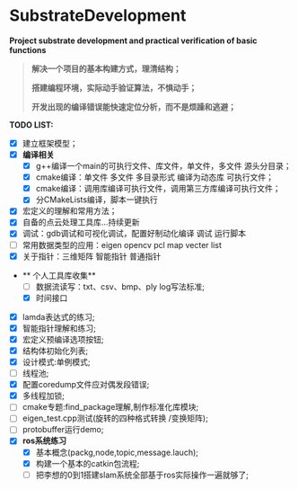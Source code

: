 # SubstrateDevelopment

**Project substrate development and practical verification of basic functions**

> **解决一个项目的基本构建方式，理清结构；**
>
> **搭建编程环境，实际动手验证算法，不惧动手；**
>
> **开发出现的编译错误能快速定位分析，而不是烦躁和逃避；**

**TODO LIST:**

- [X] 建立框架模型；
- [X] **编译相关**
  - [X] g++编译一个main的可执行文件、库文件，单文件，多文件   源头分目录；
  - [X] cmake编译：单文件 多文件  多目录形式   编译为动态库 可执行文件；
  - [X] cmake编译：调用库编译可执行文件，调用第三方库编译可执行文件；
  - [X] 分CMakeLists编译，脚本一键执行
- [X] 宏定义的理解和常用方法；
- [X] 自备的点云处理工具库...持续更新
- [X] 调试：gdb调试和可视化调试，配置好制动化编译 调试 运行脚本
- [ ] 常用数据类型的应用：eigen opencv pcl  map vecter list
- [X] 关于指针：三维矩阵 智能指针 普通指针
- ** 个人工具库收集**
  - [ ] 数据流读写：txt、csv、bmp、ply  log写法标准;
  - [X] 时间接口
- [X] lamda表达式的练习;
- [X] 智能指针理解和练习;
- [X] 宏定义预编译选项按钮;
- [X] 结构体初始化列表;
- [X] 设计模式:单例模式;
- [ ] 线程池;
- [X] 配置coredump文件应对偶发段错误;
- [X] 多线程加锁;
- [ ] cmake专题:find_package理解,制作标准化库模块;
- [ ] eigen_test.cpp测试(旋转的四种格式转换 /变换矩阵);
- [ ] protobuffer运行demo;
- [X] **ros系统练习**
  - [X] 基本概念(packg,node,topic,message.lauch);
  - [X] 构建一个基本的catkin包流程;
  - [ ] 把李想的0到1搭建slam系统全部基于ros实际操作一遍就够了;
